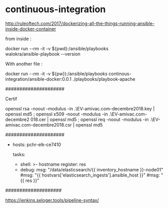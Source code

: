 # continuous-integration

http://ruleoftech.com/2017/dockerizing-all-the-things-running-ansible-inside-docker-container

from inside :

docker run --rm -it -v ${pwd}:/ansible/playbooks \
    walokra/ansible-playbook --version

With another file :

docker run --rm -it -v ${pw}):/ansible/playbooks continous-integration/ansible-docker:0.0.1 ./playbooks/playbook-apache

#####################

Certif

openssl rsa -noout -modulus -in .\EV-amivac.com-decembre2018.key | openssl md5 ; openssl x509 -noout -modulus -in .\EV-amivac.com-decembre2
018.cer | openssl md5 ; openssl req -noout -modulus -in .\EV-amivac.com-decembre2018.csr | openssl md5

#####################
- hosts: pchr-elk-ce7410

  tasks:
    - shell: >-
        hostname
      register: res
    - debug:
        msg: "/data/elasticsearch/{{ inventory_hostname }}-node01"
        #msg: "{{ hostvars['elasticsearch_ingests'].ansible_host }}"
        #msg: "{{ res }}"


####################

https://jenkins.seloger.tools/pipeline-syntax/

